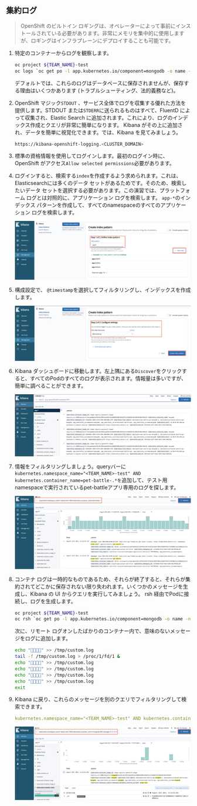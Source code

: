 ## 集約ログ

> OpenShift のビルトイン ロギングは、オペレーターによって事前にインストールされている必要があります。非常にメモリを集中的に使用しますが、ロギングはインフラプレーンにデプロイすることも可能です。

1. 特定のコンテナーからログを観察します。

    ```bash
    oc project ${TEAM_NAME}-test
    oc logs `oc get po -l app.kubernetes.io/component=mongodb -o name -n ${TEAM_NAME}-test` --since 10m
    ```

    デフォルトでは、これらのログはデータベースに保存されませんが、保存する理由はいくつかあります (トラブルシューティング、法的義務など)。

2. OpenShift マジック`STDOUT` 、サービス全体でログを収集する優れた方法を提供します。STDOUT または`STDERR`に送られるものはすべて、FluentD によって収集され、Elastic Search に追加されます。これにより、ログのインデックス作成とクエリが非常に簡単になります。 Kibana がその上に追加され、データを簡単に視覚化できます。では、Kibana を見てみましょう。

    ```bash
    https://kibana-openshift-logging.<CLUSTER_DOMAIN>
    ```

3. 標準の資格情報を使用してログインします。最初のログイン時に、OpenShift がアクセス`Allow selected permissions`必要があります。

4. ログインすると、検索する`index`を作成するよう求められます。これは、Elasticsearchには多くのデータ セットがあるためです。そのため、検索したいデータ セットを選択する必要があります。この演習では、プラットフォーム ログとは対照的に、アプリケーション ログを検索します。 `app-*`のインデックス パターンを作成して、すべてのnamespaceのすべてのアプリケーション ログを検索します。

    ![kibana-create-index](./images/kibana-create-index.png)

5. 構成設定で、 `@timestamp`を選択してフィルタリングし、インデックスを作成します。

    ![kibana-create-index-timestamp](./images/kibana-create-index-timestamp.png)

6. Kibana ダッシュボードに移動します。左上隅にある`Discover`をクリックすると、すべてのPodのすべてのログが表示されます。情報量は多いですが、簡単に調べることができます。

    ![kibana-discover](./images/kibana-discover.png)

7. 情報をフィルタリングしましょう。queryバーに`kubernetes.namespace_name="<TEAM_NAME>-test" AND kubernetes.container_name=pet-battle-.*を`追加して、テスト用namespaceで実行されているpet-battleアプリ専用のログを探します。

    ![kibana-example-query](./images/kibana-example-query.png)

8. コンテナ ログは一時的なものであるため、それらが終了すると、それらが集約されてどこかに保存されない限り失われます。いくつかのメッセージを生成し、Kibana の UI からクエリを実行してみましょう。 rsh 経由でPodに接続し、ログを生成します。

    ```bash
    oc project ${TEAM_NAME}-test
    oc rsh `oc get po -l app.kubernetes.io/component=mongodb -o name -n ${TEAM_NAME}-test`
    ```

    次に、リモート ログオンしたばかりのコンテナー内で、意味のないメッセージをログに追加します。

    ```bash
    echo "🦄🦄🦄🦄" >> /tmp/custom.log
    tail -f /tmp/custom.log > /proc/1/fd/1 &
    echo "🦄🦄🦄🦄" >> /tmp/custom.log
    echo "🦄🦄🦄🦄" >> /tmp/custom.log
    echo "🦄🦄🦄🦄" >> /tmp/custom.log
    echo "🦄🦄🦄🦄" >> /tmp/custom.log
    exit
    ```

9. Kibana に戻り、これらのメッセージを別のクエリでフィルタリングして検索できます。

    ```yaml
    kubernetes.namespace_name="<TEAM_NAME>-test" AND kubernetes.container_name=mongodb AND message=🦄🦄🦄🦄
    ```

    ![kibana-mongodb-unicorn](./images/kibana-mongodb-unicorn.png)
